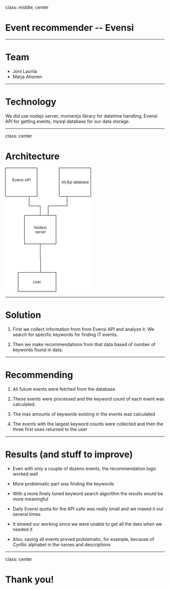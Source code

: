 class: middle, center

# Event recommender -- Evensi

---

# Team

- Joni Laurila
- Marja Ahonen

---

# Technology

We did use nodejs server, momentjs library for datetime handling, Evensi API for getting events, mysql database for our data storage.

---
class: center
# Architecture

![kuva](./architecture.png)

---

# Solution

1. First we collect information from from Evensi API and analyze it. We search for specific keywords for finding IT events.

2. Then we make recommendations from that data based of number of keywords found in data.

---

# Recommending

1. All future events were fetched from the database.

2. These events were processed and the keyword count of each event was calculated.

3. The max amounts of keywords existing in the events was calculated

4. The events with the largest keyword counts were collected and then the three first ones returned to the user

---

# Results (and stuff to improve)

- Even with only a couple of dozens events, the recommendation logic worked well

- More problematic part was finding the keywords

- With a more finely tuned keyword search algorithm the results would be more meaningful

- Daily Evensi quota for the API calls was really small and we maxed it out several times

- It slowed our working since we were unable to get all the data when we needed it

- Also, saving all events proved problematic, for example, because of Cyrillic alphabet in the names and descriptions

---

class: center
# Thank you!
